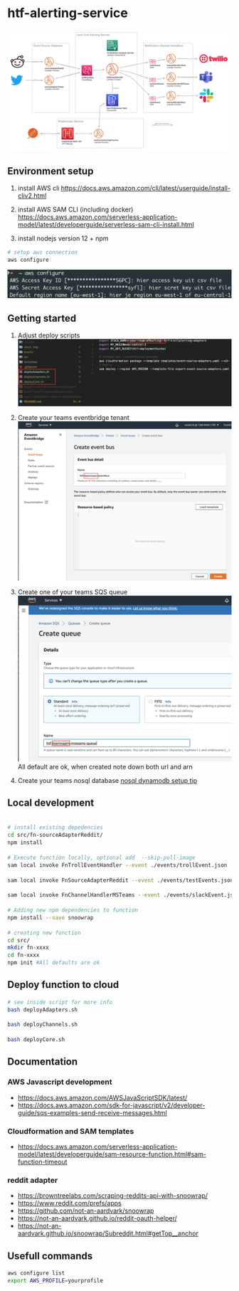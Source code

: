 # htf-alerting-service

![Full Solution Architecture](docs/img/full-architecture.png)

## Environment setup

1. install AWS cli
https://docs.aws.amazon.com/cli/latest/userguide/install-cliv2.html

2. install AWS SAM CLI (including docker)
https://docs.aws.amazon.com/serverless-application-model/latest/developerguide/serverless-sam-cli-install.html

3. install nodejs version 12 + npm

```bash
# setup aws connection
aws configure
```

![ex](./docs/img/awsconfigure.png)

## Getting started

1. Adjust deploy scripts
![setup-1](./docs/img/setup-1.png)

2. Create your teams eventbridge tenant
![eventbridge](./docs/img/eventbus-creation.png)

3. Create one of your teams SQS queue
![sqs](./docs/img/sqsqueue2.png)
All default are ok, when created note down both url and arn

4. Create your teams nosql database
[nosql dynamodb setup tip](./docs/databasetip.md)


## Local development

```bash

# install existing depedencies
cd src/fn-sourceAdapterReddit/
npm install

# Execute function locally, optional add  --skip-pull-image 
sam local invoke FnTrollEventHandler --event ./events/trollEvent.json -t templates/core-troll-alerting-service.yaml

sam local invoke FnSourceAdapterReddit --event ./events/testEvents.json -t templates/event-source-adapters.yaml

sam local invoke FnChannelHandlerMSTeams --event ./events/slackEvent.json -t templates/notification-channel-handlers.yaml --skip-pull-image

# Adding new npm dependencies to function
npm install --save snoowrap

# creating new function
cd src/
mkdir fn-xxxx
cd fn-xxxx
npm init #All defaults are ok

```

## Deploy function to cloud

```bash
# see inside script for more info
bash deployAdapters.sh

bash deployChannels.sh

bash deployCore.sh

```

## Documentation

### AWS Javascript development
* https://docs.aws.amazon.com/AWSJavaScriptSDK/latest/
* https://docs.aws.amazon.com/sdk-for-javascript/v2/developer-guide/sqs-examples-send-receive-messages.html

### Cloudformation and SAM templates
* https://docs.aws.amazon.com/serverless-application-model/latest/developerguide/sam-resource-function.html#sam-function-timeout

### reddit adapter
* https://browntreelabs.com/scraping-reddits-api-with-snoowrap/
* https://www.reddit.com/prefs/apps
* https://github.com/not-an-aardvark/snoowrap
* https://not-an-aardvark.github.io/reddit-oauth-helper/
* https://not-an-aardvark.github.io/snoowrap/Subreddit.html#getTop__anchor

## Usefull commands

```bash
aws configure list
export AWS_PROFILE=yourprofile
```
